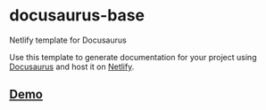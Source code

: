 # docusaurus-base

Netlify template for Docusaurus

Use this template to generate documentation for your project using [Docusaurus](https://docusaurus.io) and host it on [Netlify](https://www.netlify.com).

## [Demo](https://docusaurus.netlify.com/test-site/)
